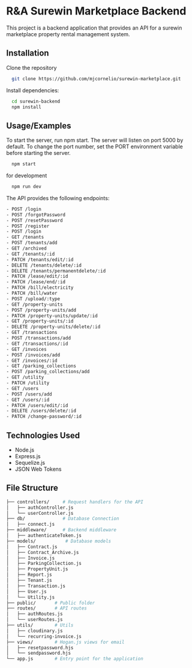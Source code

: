 
# R&A Surewin Marketplace Backend
This project is a backend application that provides an API for a surewin marketplace property rental management system.


## Installation

Clone the repository
```bash
  git clone https://github.com/mjcornelio/surewin-marketplace.git
```
Install dependencies: 

```bash
  cd surewin-backend
  npm install
```
## Usage/Examples

To start the server, run npm start. The server will listen on port 5000 by default. To change the port number, set the PORT environment variable before starting the server.

```bash
  npm start
```
for development
```bash
  npm run dev 
```

The API provides the following endpoints:
```bash
- POST /login
- POST /forgotPassword
- POST /resetPassword
- POST /register
- POST /login
- GET /tenants
- POST /tenants/add
- GET /archived
- GET /tenants/:id
- PATCH /tenants/edit/:id
- DELETE /tenants/delete/:id
- DELETE /tenants/permanentdelete/:id
- PATCH /lease/edit/:id
- PATCH /lease/end/:id
- PATCH /bill/electricity
- PATCH /bill/water
- POST /upload/:type
- GET /property-units
- POST /property-units/add
- PATCH /property-units/update/:id
- GET /property-units/:id
- DELETE /property-units/delete/:id
- GET /transactions
- POST /transactions/add
- GET /transactions/:id
- GET /invoices
- POST /invoices/add
- GET /invoices/:id
- GET /parking_collections
- POST /parking_collections/add
- GET /utility
- PATCH /utility
- GET /users
- POST /users/add
- GET /users/:id
- PATCH /users/edit/:id
- DELETE /users/delete/:id
- PATCH /change-password/:id
```
## Technologies Used
- Node.js
- Express.js
- Sequelize.js
- JSON Web Tokens

## File Structure

```bash
├── controllers/     # Request handlers for the API      
│   ├── authController.js
│   └── userController.js
├── db/              # Database Connection  
│   ├── connect.js
├── middleware/      # Backend middleware    
│   ├── authenticateToken.js
├── models/           # Database models      
│   ├── Contract.js
│   ├── Contract_Archive.js
│   ├── Invoice.js
│   ├── ParkingCollection.js
│   ├── PropertyUnit.js
│   ├── Report.js
│   ├── Tenant.js
│   ├── Transaction.js
│   ├── User.js
│   └── Utility.js
├── public/       # Public folder  
├── routes/       # API routes  
│   ├── authRoutes.js
│   └── userRoutes.js
├── utils/        # Utils
│   ├── cloudinary.js
│   └── recurring-invoice.js
├── views/        # Hogan.js views for email  
│   ├── resetpassword.hjs
│   └── sendpassword.hjs
└── app.js        # Entry point for the application    
```


